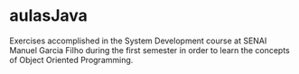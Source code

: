 # aulasJava
Exercises accomplished in the System Development course at SENAI Manuel Garcia Filho during the first semester in order to learn the concepts of Object Oriented Programming.
